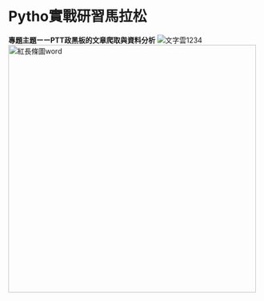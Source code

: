 # Pytho實戰研習馬拉松
**專題主題ーーPTT政黑板的文章爬取與資料分析**
![文字雲1234](https://user-images.githubusercontent.com/66252302/99868220-7d113f00-2bfb-11eb-92e8-f078f759d099.png)
<img width="495" alt="紅長條圖word" src="https://user-images.githubusercontent.com/66252302/99226336-8cbc0c80-2824-11eb-8d0a-8c4929487def.PNG">
